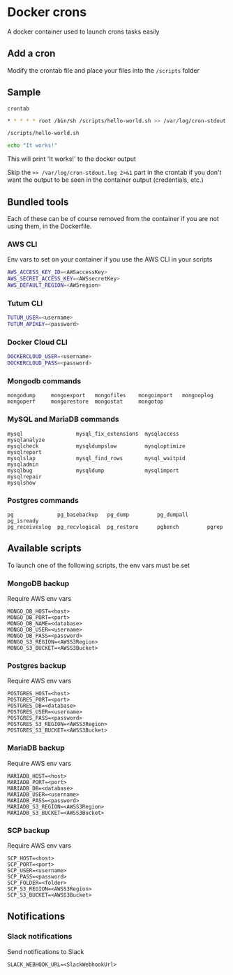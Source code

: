 # Docker crons

A docker container used to launch crons tasks easily

## Add a cron
Modify the crontab file and place your files into the ``/scripts`` folder

## Sample

``crontab``
```sh
* * * * * root /bin/sh /scripts/hello-world.sh >> /var/log/cron-stdout.log 2>&1
```

``/scripts/hello-world.sh``
```sh
echo "It works!"
```

This will print 'It works!' to the docker output

Skip the ``>> /var/log/cron-stdout.log 2>&1`` part in the crontab if you don't want the output to be seen in the container output (credentials, etc.)


## Bundled tools
Each of these can be of course removed from the container if you are not using them, in the Dockerfile.

### AWS CLI

Env vars to set on your container if you use the AWS CLI in your scripts
```sh
AWS_ACCESS_KEY_ID=<AWSaccessKey>
AWS_SECRET_ACCESS_KEY=<AWSsecretKey>
AWS_DEFAULT_REGION=<AWSregion>
```

### Tutum CLI
```sh
TUTUM_USER=<username>
TUTUM_APIKEY=<password>
```

### Docker Cloud CLI
```sh
DOCKERCLOUD_USER=<username>
DOCKERCLOUD_PASS=<password>
```

### Mongodb commands
```
mongodump     mongoexport   mongofiles    mongoimport   mongooplog
mongoperf     mongorestore  mongostat     mongotop 
```

### MySQL and MariaDB commands
```
mysql                 mysql_fix_extensions  mysqlaccess           mysqlanalyze
mysqlcheck            mysqldumpslow         mysqloptimize         mysqlreport
mysqlslap             mysql_find_rows       mysql_waitpid         mysqladmin
mysqlbug              mysqldump             mysqlimport           mysqlrepair
mysqlshow          
```

### Postgres commands
```
pg              pg_basebackup   pg_dump         pg_dumpall      pg_isready
pg_receivexlog  pg_recvlogical  pg_restore      pgbench         pgrep   
```

## Available scripts
To launch one of the following scripts, the env vars must be set

### MongoDB backup

Require AWS env vars
```
MONGO_DB_HOST=<host>
MONGO_DB_PORT=<port>
MONGO_DB_NAME=<database>
MONGO_DB_USER=<username>
MONGO_DB_PASS=<password>
MONGO_S3_REGION=<AWSS3Region>
MONGO_S3_BUCKET=<AWSS3Bucket>
```

### Postgres backup

Require AWS env vars
```
POSTGRES_HOST=<host> 
POSTGRES_PORT=<port>
POSTGRES_DB=<database>
POSTGRES_USER=<username>
POSTGRES_PASS=<password>
POSTGRES_S3_REGION=<AWSS3Region>
POSTGRES_S3_BUCKET=<AWSS3Bucket>
```

### MariaDB backup

Require AWS env vars
```
MARIADB_HOST=<host>
MARIADB_PORT=<port>
MARIADB_DB=<database>
MARIADB_USER=<username>
MARIADB_PASS=<password>
MARIADB_S3_REGION=<AWSS3Region>
MARIADB_S3_BUCKET=<AWSS3Bucket>
```

### SCP backup

Require AWS env vars
```
SCP_HOST=<host>
SCP_PORT=<port>
SCP_USER=<username>
SCP_PASS=<password>
SCP_FOLDER=<folder>
SCP_S3_REGION=<AWSS3Region>
SCP_S3_BUCKET=<AWSS3Bucket>
```

## Notifications

### Slack notifications

Send notifications to Slack
```
SLACK_WEBHOOK_URL=<SlackWebhookUrl>
```